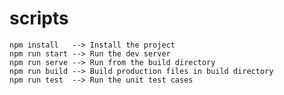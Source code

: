 

# scripts
    npm install   --> Install the project
    npm run start --> Run the dev server
    npm run serve --> Run from the build directory
    npm run build --> Build production files in build directory
    npm run test  --> Run the unit test cases


